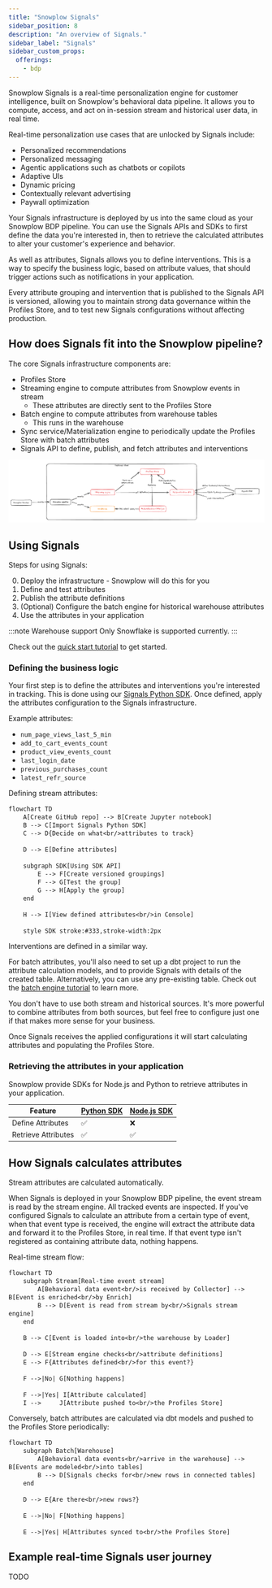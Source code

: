 ```yaml
---
title: "Snowplow Signals"
sidebar_position: 8
description: "An overview of Signals."
sidebar_label: "Signals"
sidebar_custom_props:
  offerings:
    - bdp
---
```


Snowplow Signals is a real-time personalization engine for customer intelligence, built on Snowplow's behavioral data pipeline. It allows you to compute, access, and act on in-session stream and historical user data, in real time.

Real-time personalization use cases that are unlocked by Signals include:
* Personalized recommendations
* Personalized messaging
* Agentic applications such as chatbots or copilots
* Adaptive UIs
* Dynamic pricing
* Contextually relevant advertising
* Paywall optimization

Your Signals infrastructure is deployed by us into the same cloud as your Snowplow BDP pipeline. You can use the Signals APIs and SDKs to first define the data you're interested in, then to retrieve the calculated attributes to alter your customer's experience and behavior.

As well as attributes, Signals allows you to define interventions. This is a way to specify the business logic, based on attribute values, that should trigger actions such as notifications in your application.

Every attribute grouping and intervention that is published to the Signals API is versioned, allowing you to maintain strong data governance within the Profiles Store, and to test new Signals configurations without affecting production.

## How does Signals fit into the Snowplow pipeline?

The core Signals infrastructure components are:
* Profiles Store
* Streaming engine to compute attributes from Snowplow events in stream
  * These attributes are directly sent to the Profiles Store
* Batch engine to compute attributes from warehouse tables
  * This runs in the warehouse
* Sync service/Materialization engine to periodically update the Profiles Store with batch attributes
* Signals API to define, publish, and fetch attributes and interventions

![](./images/signals-pipeline.png)

## Using Signals

Steps for using Signals:

0. Deploy the infrastructure - Snowplow will do this for you
1. Define and test attributes
2. Publish the attribute definitions
3. (Optional) Configure the batch engine for historical warehouse attributes
4. Use the attributes in your application

:::note Warehouse support
Only Snowflake is supported currently.
:::

Check out the [quick start tutorial](/tutorials/signals-quickstart/start) to get started.

### Defining the business logic

Your first step is to define the attributes and interventions you're interested in tracking. This is done using our [Signals Python SDK](https://github.com/snowplow-incubator/snowplow-signals-sdk). Once defined, apply the attributes configuration to the Signals infrastructure.

Example attributes:
* `num_page_views_last_5_min`
* `add_to_cart_events_count`
* `product_view_events_count`
* `last_login_date`
* `previous_purchases_count`
* `latest_refr_source`

Defining stream attributes:

```mermaid
flowchart TD
    A[Create GitHub repo] --> B[Create Jupyter notebook]
    B --> C[Import Signals Python SDK]
    C --> D{Decide on what<br/>attributes to track}

    D --> E[Define attributes]

    subgraph SDK[Using SDK API]
        E --> F[Create versioned groupings]
        F --> G[Test the group]
        G --> H[Apply the group]
    end

    H --> I[View defined attributes<br/>in Console]

    style SDK stroke:#333,stroke-width:2px
```

Interventions are defined in a similar way.

For batch attributes, you'll also need to set up a dbt project to run the attribute calculation models, and to provide Signals with details of the created table. Alternatively, you can use any pre-existing table. Check out the [batch engine tutorial](/tutorials/signals-batch-engine/start/) to learn more.

You don't have to use both stream and historical sources. It's more powerful to combine attributes from both sources, but feel free to configure just one if that makes more sense for your business.

Once Signals receives the applied configurations it will start calculating attributes and populating the Profiles Store.

### Retrieving the attributes in your application

Snowplow provide SDKs for Node.js and Python to retrieve attributes in your application.

| Feature             | [Python SDK](https://github.com/snowplow-incubator/snowplow-signals-sdk) | [Node.js SDK](https://github.com/snowplow-incubator/snowplow-signals-typescript-sdk) |
| ------------------- | ------------------------------------------------------------------------ | ------------------------------------------------------------------------------------ |
| Define Attributes   | ✅                                                                        | ❌                                                                                    |
| Retrieve Attributes | ✅                                                                        | ✅                                                                                    |

## How Signals calculates attributes

Stream attributes are calculated automatically.

When Signals is deployed in your Snowplow BDP pipeline, the event stream is read by the stream engine. All tracked events are inspected. If you've configured Signals to calculate an attribute from a certain type of event, when that event type is received, the engine will extract the attribute data and forward it to the Profiles Store, in real time. If that event type isn't registered as containing attribute data, nothing happens.

Real-time stream flow:

```mermaid
flowchart TD
    subgraph Stream[Real-time event stream]
        A[Behavioral data event<br/>is received by Collector] --> B[Event is enriched<br/>by Enrich]
        B --> D[Event is read from stream by<br/>Signals stream engine]
    end

    B --> C[Event is loaded into<br/>the warehouse by Loader]

    D --> E[Stream engine checks<br/>attribute definitions]
    E --> F{Attributes defined<br/>for this event?}

    F -->|No| G[Nothing happens]

    F -->|Yes| I[Attribute calculated]
    I -->     J[Attribute pushed to<br/>the Profiles Store]
```

Conversely, batch attributes are calculated via dbt models and pushed to the Profiles Store periodically:

```mermaid
flowchart TD
    subgraph Batch[Warehouse]
        A[Behavioral data events<br/>arrive in the warehouse] --> B[Events are modeled<br/>into tables]
        B --> D[Signals checks for<br/>new rows in connected tables]
    end

    D --> E{Are there<br/>new rows?}

    E -->|No| F[Nothing happens]

    E -->|Yes| H[Attributes synced to<br/>the Profiles Store]
```

## Example real-time Signals user journey

TODO
